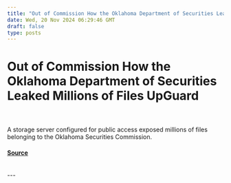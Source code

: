 ```yaml
---
title: "Out of Commission How the Oklahoma Department of Securities Leaked Millions of Files UpGuard"
date: Wed, 20 Nov 2024 06:29:46 GMT
draft: false
type: posts
---
```

# Out of Commission How the Oklahoma Department of Securities Leaked Millions of Files UpGuard

<br/>

<br/>
A storage server configured for public access exposed millions of files belonging to the Oklahoma Securities Commission.

#### [Source](https://www.upguard.com/breaches/rsync-oklahoma-securities-commission)

<br/>
---
